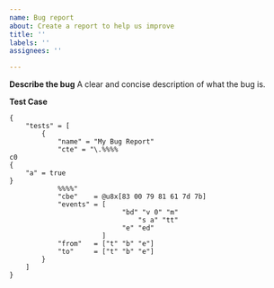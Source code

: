 ```yaml
---
name: Bug report
about: Create a report to help us improve
title: ''
labels: ''
assignees: ''

---
```


**Describe the bug**
A clear and concise description of what the bug is.

**Test Case**

<!--
The easiest way to describe the problem is to build a quick test case.
This link will get you set up quickly: https://github.com/kstenerud/go-concise-encoding/blob/master/REPORTING-BUGS.md
-->

```cte
{
    "tests" = [
        {
            "name" = "My Bug Report"
            "cte" = "\.%%%%
c0
{
    "a" = true
}
            %%%%"
            "cbe"    = @u8x[83 00 79 81 61 7d 7b]
            "events" = [
                            "bd" "v 0" "m"
                                "s a" "tt"
                            "e" "ed"
                       ]
            "from"   = ["t" "b" "e"]
            "to"     = ["t" "b" "e"]
        }
    ]
}
```
